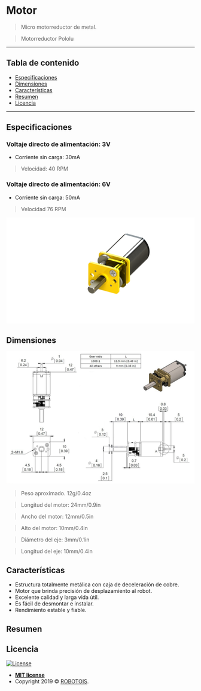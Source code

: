 # Motor

>Micro motorreductor de metal. 

> Motorreductor Pololu

---

## Tabla de contenido 
- [Especificaciones ](#Especificaciones )
- [Dimensiones](#Dimensiones)
- [Características ](#Características)
- [Resumen](#Resumen)
- [Licencia](#Licencia)

---
## Especificaciones

### Voltaje directo de alimentación: 3V 

- Corriente sin carga: 30mA 

> Velocidad: 40 RPM 

 
### Voltaje directo de alimentación: 6V 

- Corriente sin carga: 50mA 

> Velocidad 76 RPM 

[![](https://github.com/Robotois/robotois-robert/blob/master/specs/images/renders/Untitled.png)]()

## Dimensiones

[![](https://github.com/Robotois/robotois-robert/blob/master/specs/images/renders/motor.png)]()

> Peso aproximado. 12g/0.4oz 

> Longitud del motor: 24mm/0.9in 

> Ancho del motor: 12mm/0.5in 

> Alto del motor: 10mm/0.4in 

> Diámetro del eje: 3mm/0.1in 

> Longitud del eje: 10mm/0.4in  

## Características

- Estructura totalmente metálica con caja de deceleración de cobre.
- Motor que brinda precisión de desplazamiento al robot. 
- Excelente calidad y larga vida útil.
- Es fácil de desmontar e instalar.
- Rendimiento estable y fiable.



## Resumen


## Licencia

[![License](http://img.shields.io/:license-mit-blue.svg?style=flat-square)](http://badges.mit-license.org)

- **[MIT license](http://opensource.org/licenses/mit-license.php)**
- Copyright 2019 © <a href="http://fvcproductions.com" target="_blank">ROBOTOIS</a>.
